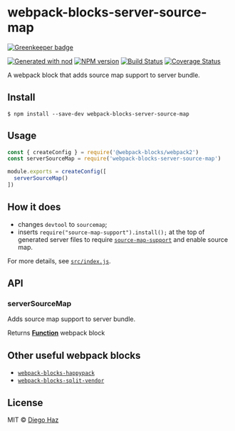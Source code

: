 # webpack-blocks-server-source-map

[![Greenkeeper badge](https://badges.greenkeeper.io/diegohaz/webpack-blocks-server-source-map.svg)](https://greenkeeper.io/)

[![Generated with nod](https://img.shields.io/badge/generator-nod-2196F3.svg?style=flat-square)](https://github.com/diegohaz/nod)
[![NPM version](https://img.shields.io/npm/v/webpack-blocks-server-source-map.svg?style=flat-square)](https://npmjs.org/package/webpack-blocks-server-source-map)
[![Build Status](https://img.shields.io/travis/diegohaz/webpack-blocks-server-source-map/master.svg?style=flat-square)](https://travis-ci.org/diegohaz/webpack-blocks-server-source-map) [![Coverage Status](https://img.shields.io/codecov/c/github/diegohaz/webpack-blocks-server-source-map/master.svg?style=flat-square)](https://codecov.io/gh/diegohaz/webpack-blocks-server-source-map/branch/master)

A webpack block that adds source map support to server bundle.

## Install

    $ npm install --save-dev webpack-blocks-server-source-map

## Usage

```js
const { createConfig } = require('@webpack-blocks/webpack2')
const serverSourceMap = require('webpack-blocks-server-source-map')

module.exports = createConfig([
  serverSourceMap()
])
```

## How it does

-   changes `devtool` to `sourcemap`;
-   inserts `require("source-map-support").install();` at the top of generated server files to require [`source-map-support`](https://github.com/evanw/node-source-map-support) and enable source map.

For more details, see [`src/index.js`](src/index.js).

## API

<!-- Generated by documentation.js. Update this documentation by updating the source code. -->

### serverSourceMap

Adds source map support to server bundle.

Returns **[Function](https://developer.mozilla.org/en-US/docs/Web/JavaScript/Reference/Statements/function)** webpack block

## Other useful webpack blocks

-   [`webpack-blocks-happypack`](https://github.com/diegohaz/webpack-blocks-happypack)
-   [`webpack-blocks-split-vendor`](https://github.com/diegohaz/webpack-blocks-split-vendor)

## License

MIT © [Diego Haz](https://github.com/diegohaz)
